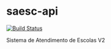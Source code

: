 # saesc-api
[![Build Status](https://travis-ci.org/dattebayorob/saesc-api.svg?branch=master)](https://travis-ci.org/dattebayorob/saesc-api)

Sistema de Atendimento de Escolas V2
